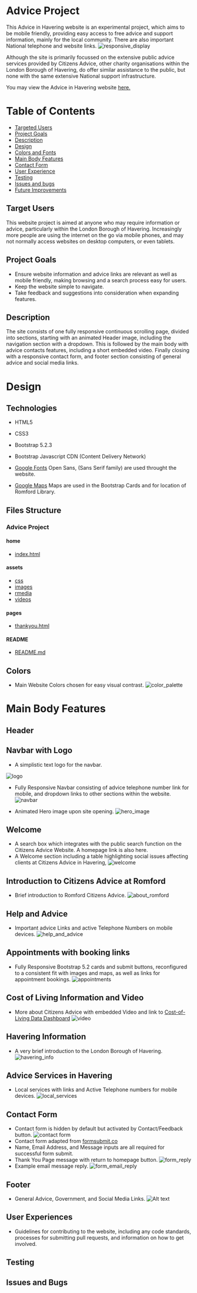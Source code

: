# Advice Project

This Advice in Havering website is an experimental project, which aims to be mobile friendly, providing easy access to free advice and support information, mainly for the local community. There are also important National telephone and website links.
![responsive_display](assets/rmedia/am_i_responsive.png)



Although the site is primarily focussed on the extensive public advice services provided by Citizens Advice, other charity organisations within the London Borough of Havering, do offer similar assistance to the public, but none with the same extensive National support infrastructure.

You may view the Advice in Havering website 
[here.](https://roly5573.github.io/Advice-Project/)



# Table of Contents


- [Targeted Users](#targeted-users)
- [Project Goals](#project-goals) 
- [Description](#description)
- [Design](#design)
- [Colors and Fonts](#colors-and-fonts)
- [Main Body Features](#main-body-features)
- [Contact Form](#contact-form)
- [User Experience](#user-experience)
- [Testing](#testing)
- [Issues and bugs](#issues-and-bugs)
- [Future Improvements](#future_improvements)



## Target Users

This website project is aimed at anyone who may require information or advice, particularly within the London Borough of Havering. Increasingly more people are using the internet on the go via mobile phones, and may not normally access websites on desktop computers, or even tablets.   

## Project Goals
- Ensure website information and advice links are relevant as well as mobile friendly, making browsing and a search process easy for users.
- Keep the website simple to navigate.
- Take feedback and suggestions into consideration when expanding features.


## Description

The site consists of one fully responsive continuous scrolling page, divided into sections, starting with an animated Header image, including the navigation section with a dropdown. This is followed by the main body with advice contacts features, including a short embedded video. Finally closing with a responsive contact form, and footer section consisting of general advice and social media links.

# Design
## Technologies
- HTML5
- CSS3
- Bootstrap 5.2.3 
- Bootstrap Javascript CDN (Content Delivery Network) 

- [Google Fonts](https://fonts.google.com/) Open Sans, (Sans Serif family) are used throught the website.
- [Google Maps](https://www.google.com/maps) Maps are used in the Bootstrap Cards and for location of Romford Library.






## Files Structure
### Advice Project
#### home
- [index.html](https://github.com/Roly5573/Advice-Project/blob/main/index.html)
#### assets
- [css](https://github.com/Roly5573/Advice-Project/tree/main/assets/css/)
- [images](https://github.com/Roly5573/Advice-Project/tree/main/assets/images)
- [rmedia](https://github.com/Roly5573/Advice-Project/tree/main/assets/rmedia)
- [videos](https://github.com/Roly5573/Advice-Project/tree/main/assets/videos)
#### pages
- [thankyou.html](https://github.com/Roly5573/Advice-Project/blob/main/pages/thankyou.html)

#### README
- [README.md](https://github.com/Roly5573/Advice-Project/blob/main/README.md)













## Colors
- Main Website Colors chosen for easy visual contrast.
![color_palette](assets/rmedia/colorpalette.png)

# Main Body Features
## Header

## Navbar with Logo

- A simplistic text logo for the navbar.

![logo](assets/images/logo1.png)
- Fully Responsive Navbar consisting of advice telephone number link for mobile, and dropdown links to other sections within the website.
![navbar](assets/rmedia/readme_navbar.png)


- Animated Hero image upon site opening.
![hero_image](assets/rmedia/readme_hero_image.png)
## Welcome
- A search box which integrates with the public search function on the Citizens Advice Website. A homepage link is also here.
- A Welcome section including a table highlighting social issues affecting clients at Citizens Advice in Havering, 
 ![welcome](assets/rmedia/readme_welcome.png)
 ## Introduction to Citizens Advice at Romford
- Brief introduction to Romford Citizens Advice.
![about_romford](assets/rmedia/readme_about_ca_romford.png)
## Help and Advice
- Important advice Links and active Telephone Numbers on mobile devices.
![help_and_advice](assets/rmedia/readme_helpadvice.png)
## Appointments with booking links
- Fully Responsive Bootstrap 5.2 cards and submit buttons, reconfigured to a consistent fit with images and maps, as well as links for appointment bookings. 
![appointments](assets/rmedia/readme_appointments.png)
## Cost of Living Information and Video
- More about Citizens Advice with embedded Video and link to [Cost-of-Living Data Dashboard](https://public.flourish.studio/story/1634399/)
![video](assets/rmedia/readme_video.png)

## Havering Information
- A very brief introduction to the London Borough of Havering.
![havering_info](assets/rmedia/readme_havering_info.png)

## Advice Services in Havering
- Local services with links and Active Telephone numbers for mobile devices.
![local_services](assets/rmedia/readme_havering_services.png)

## Contact Form
- Contact form is hidden by default but activated by Contact/Feedback button.
![contact form](assets/rmedia/readme_contact_form.png)
- Contact form adapted from [formsubmit.co](https://formsubmit.co/)  
- Name, Email Address, and Message inputs are all required for successful form submit.
- Thank You Page message with return to homepage button. 
 ![form_reply](assets/rmedia/readme_form_reply.png)
- Example email message reply.
![form_email_reply](assets/rmedia/readme_form_email_reply.png)

## Footer
- General Advice, Government, and Social Media Links.
![Alt text](assets/rmedia/readme_footer.png)




## User Experiences

- Guidelines for contributing to the website, including any code standards, processes for submitting pull requests, and information on how to get involved.

## Testing

## Issues and Bugs

